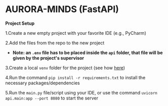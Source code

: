 # AURORA-MINDS (FastAPI)

**Project Setup**

1.Create a new empty project with your favorite IDE (e.g., PyCharm)

2.Add the files from the repo to the new project

* **Note: an `.env` file has to be placed inside the `api` folder, that file will be given by the project's supervisor**

3.Create a local `venv` folder for the project (see how [here](https://stackoverflow.com/a/59895890))

4.Run the command `pip install -r requirements.txt` to install the necessary packages/dependencies

5.Run the `main.py` file/script using your IDE, or use the command `uvicorn api.main:app --port 8080` to start the server

